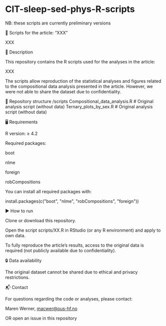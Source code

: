 # CIT-sleep-sed-phys-R-scripts

NB: these scripts are currently preliminary versions

📘 Scripts for the article: “XXX”

XXX

📄 Description

This repository contains the R scripts used for the analyses in the article:

XXX

The scripts allow reproduction of the statistical analyses and figures related to the compositional data analysis presented in the article. However, we were not able to share the dataset due to confidentiality.

📂 Repository structure
/scripts
    Compositional_data_analysis.R        # Original analysis script (without data)
    Ternary_plots_by_sex.R                # Original analysis script (without data)


🖥️ Requirements

R version: ≥ 4.2

Required packages:

boot

nlme

foreign

robCompositions

You can install all required packages with:

install.packages(c("boot", "nlme", "robCompositions", "foreign"))

▶️ How to run

Clone or download this repository.

Open the script scripts/XX.R in RStudio (or any R environment) and apply to own data.

To fully reproduce the article’s results, access to the original data is required (not publicly available due to confidentiality).

🔒 Data availability

The original dataset cannot be shared due to ethical and privacy restrictions.

📬 Contact

For questions regarding the code or analyses, please contact:

Maren Werner, 
macwer@ous-hf.no

OR open an issue
 in this repository
